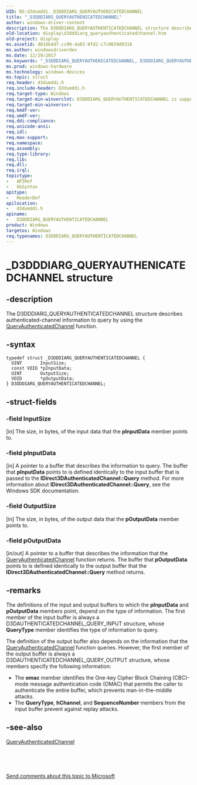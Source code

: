 ```yaml
---
UID: NS:d3dumddi._D3DDDIARG_QUERYAUTHENICATEDCHANNEL
title: "_D3DDDIARG_QUERYAUTHENICATEDCHANNEL"
author: windows-driver-content
description: The D3DDDIARG_QUERYAUTHENTICATEDCHANNEL structure describes authenticated-channel information to query by using the QueryAuthenticatedChannel function.
old-location: display\d3dddiarg_queryauthenticatedchannel.htm
old-project: display
ms.assetid: d816b4d7-cc99-4a83-9fd2-c7c0659d0318
ms.author: windowsdriverdev
ms.date: 12/29/2017
ms.keywords: "_D3DDDIARG_QUERYAUTHENICATEDCHANNEL, D3DDDIARG_QUERYAUTHENTICATEDCHANNEL, display.d3dddiarg_queryauthenticatedchannel, D3DDDIARG_QUERYAUTHENTICATEDCHANNEL structure [Display Devices], UMDisplayDriver_param_Structs_5c16c40f-b8b6-41cc-9f83-f204d7213760.xml, d3dumddi/D3DDDIARG_QUERYAUTHENTICATEDCHANNEL"
ms.prod: windows-hardware
ms.technology: windows-devices
ms.topic: struct
req.header: d3dumddi.h
req.include-header: D3dumddi.h
req.target-type: Windows
req.target-min-winverclnt: D3DDDIARG_QUERYAUTHENTICATEDCHANNEL is supported beginning with the Windows 7 operating system.
req.target-min-winversvr: 
req.kmdf-ver: 
req.umdf-ver: 
req.ddi-compliance: 
req.unicode-ansi: 
req.idl: 
req.max-support: 
req.namespace: 
req.assembly: 
req.type-library: 
req.lib: 
req.dll: 
req.irql: 
topictype:
-	APIRef
-	kbSyntax
apitype:
-	HeaderDef
apilocation:
-	d3dumddi.h
apiname:
-	D3DDDIARG_QUERYAUTHENTICATEDCHANNEL
product: Windows
targetos: Windows
req.typenames: D3DDDIARG_QUERYAUTHENTICATEDCHANNEL
---
```


# _D3DDDIARG_QUERYAUTHENICATEDCHANNEL structure


## -description


The D3DDDIARG_QUERYAUTHENTICATEDCHANNEL structure describes authenticated-channel information to query by using the <a href="..\d3dumddi\nc-d3dumddi-pfnd3dddi_queryauthenticatedchannel.md">QueryAuthenticatedChannel</a> function. 


## -syntax


````
typedef struct _D3DDDIARG_QUERYAUTHENTICATEDCHANNEL {
  UINT       InputSize;
  const VOID *pInputData;
  UINT       OutputSize;
  VOID       *pOutputData;
} D3DDDIARG_QUERYAUTHENTICATEDCHANNEL;
````


## -struct-fields




### -field InputSize

[in] The size, in bytes, of the input data that the <b>pInputData</b> member points to. 


### -field pInputData

[in] A pointer to a buffer that describes the information to query. The buffer that <b>pInputData</b> points to is defined identically to the input buffer that is passed to the <b>IDirect3DAuthenticatedChannel::Query</b> method. For more information about <b>IDirect3DAuthenticatedChannel::Query</b>, see the Windows SDK documentation. 


### -field OutputSize

[in] The size, in bytes, of the output data that the <b>pOutputData</b> member points to. 


### -field pOutputData

[in/out] A pointer to a buffer that describes the information that the <a href="..\d3dumddi\nc-d3dumddi-pfnd3dddi_queryauthenticatedchannel.md">QueryAuthenticatedChannel</a> function returns. The buffer that <b>pOutputData</b> points to is defined identically to the output buffer that the <b>IDirect3DAuthenticatedChannel::Query</b> method returns. 


## -remarks


The definitions of the input and output buffers to which the <b>pInputData</b> and <b>pOutputData</b> members point, depend on the type of information. The first member of the input buffer is always a D3DAUTHENTICATEDCHANNEL_QUERY_INPUT structure, whose <b>QueryType</b> member identifies the type of information to query.

The definition of the output buffer also depends on the information that the <a href="..\d3dumddi\nc-d3dumddi-pfnd3dddi_queryauthenticatedchannel.md">QueryAuthenticatedChannel</a> function queries. However, the first member of the output buffer is always a D3DAUTHENTICATEDCHANNEL_QUERY_OUTPUT structure, whose members specify the following information:
<ul>
<li>
The <b>omac</b> member identifies the One-key Cipher Block Chaining (CBC)-mode message authentication code (OMAC) that permits the caller to authenticate the entire buffer, which prevents man-in-the-middle attacks.

</li>
<li>
The <b>QueryType</b>, <b>hChannel</b>, and <b>SequenceNumber</b> members from the input buffer prevent against replay attacks. 

</li>
</ul>


## -see-also

<a href="..\d3dumddi\nc-d3dumddi-pfnd3dddi_queryauthenticatedchannel.md">QueryAuthenticatedChannel</a>

 

 

<a href="mailto:wsddocfb@microsoft.com?subject=Documentation%20feedback [display\display]:%20D3DDDIARG_QUERYAUTHENTICATEDCHANNEL structure%20 RELEASE:%20(12/29/2017)&amp;body=%0A%0APRIVACY STATEMENT%0A%0AWe use your feedback to improve the documentation. We don't use your email address for any other purpose, and we'll remove your email address from our system after the issue that you're reporting is fixed. While we're working to fix this issue, we might send you an email message to ask for more info. Later, we might also send you an email message to let you know that we've addressed your feedback.%0A%0AFor more info about Microsoft's privacy policy, see http://privacy.microsoft.com/en-us/default.aspx." title="Send comments about this topic to Microsoft">Send comments about this topic to Microsoft</a>

